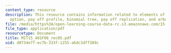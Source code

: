 ```yaml
---
content_type: resource
description: This resource contains information related to elements of a call put
  option, pay off profile, binomial tree, pay off replication, and arboreal corporation.
file: /media/https%3A/open-learning-course-data-rc.s3.amazonaws.com/15-401-finance-theory-i-fall-2008/d0734e7fec7b333f1255a6dc3dff389c_MIT15_401F08_rec05.pdf
file_type: application/pdf
resourcetype: Document
title: MIT15_401F08_rec05.pdf
uid: d0734e7f-ec7b-333f-1255-a6dc3dff389c
---
```

